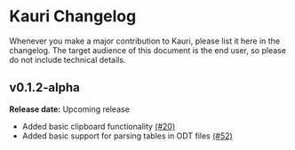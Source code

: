# Kauri Changelog

Whenever you make a major contribution to Kauri, please list it here in the
changelog. The target audience of this document is the end user, so please do
not include technical details.

## v0.1.2-alpha

**Release date:** Upcoming release

 - Added basic clipboard functionality [(#20)](https://github.com/sean0x42/kauri/pull/20)
 - Added basic support for parsing tables in ODT files [(#52)](https://github.com/sean0x42/kauri/pull/52)
